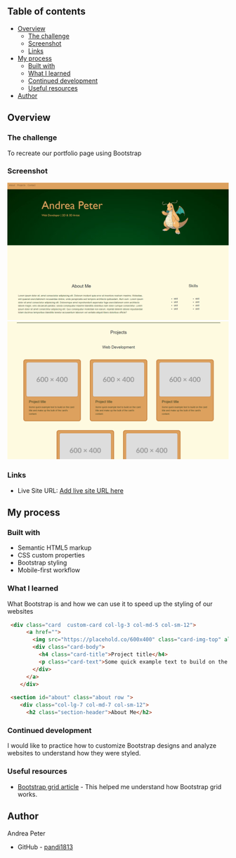 ## Table of contents

- [Overview](#overview)
  - [The challenge](#the-challenge)
  - [Screenshot](#screenshot)
  - [Links](#links)
- [My process](#my-process)
  - [Built with](#built-with)
  - [What I learned](#what-i-learned)
  - [Continued development](#continued-development)
  - [Useful resources](#useful-resources)
- [Author](#author)


## Overview

### The challenge

To recreate our portfolio page using Bootstrap 

### Screenshot

![](./images/Screenshot%201.png)
![](./images/Screenshot%202.png)




### Links

- Live Site URL: [Add live site URL here](https://pandi1813.github.io/Bootstrap-Portfolio/)

## My process

### Built with

- Semantic HTML5 markup
- CSS custom properties
- Bootstrap styling
- Mobile-first workflow



### What I learned

What Bootstrap is and how we can use it to speed up the styling of our websites


```html
 <div class="card  custom-card col-lg-3 col-md-5 col-sm-12">
      <a href="">
        <img src="https://placehold.co/600x400" class="card-img-top" alt="...">
        <div class="card-body">
          <h4 class="card-title">Project title</h4>
          <p class="card-text">Some quick example text to build on the card title and make up the bulk of the card's content.</p>
        </div>
      </a>
    </div>
```
```html
 <section id="about" class="about row ">
    <div class="col-lg-7 col-md-7 col-sm-12">
      <h2 class="section-header">About Me</h2>
```


### Continued development

I would like to practice how to customize Bootstrap designs and analyze websites to understand how they were styled.
 

### Useful resources

- [Bootstrap grid article](https://uxplanet.org/how-the-bootstrap-4-grid-works-a1b04703a3b7) - This helped me understand how Bootstrap grid works.


## Author
  Andrea Peter
- GitHub - [pandi1813](https://github.com/pandi1813)

